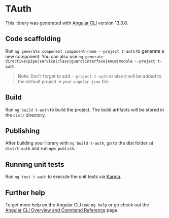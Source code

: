 # TAuth

This library was generated with [Angular CLI](https://github.com/angular/angular-cli) version 13.3.0.

## Code scaffolding

Run `ng generate component component-name --project t-auth` to generate a new component. You can also use `ng generate directive|pipe|service|class|guard|interface|enum|module --project t-auth`.
> Note: Don't forget to add `--project t-auth` or else it will be added to the default project in your `angular.json` file. 

## Build

Run `ng build t-auth` to build the project. The build artifacts will be stored in the `dist/` directory.

## Publishing

After building your library with `ng build t-auth`, go to the dist folder `cd dist/t-auth` and run `npm publish`.

## Running unit tests

Run `ng test t-auth` to execute the unit tests via [Karma](https://karma-runner.github.io).

## Further help

To get more help on the Angular CLI use `ng help` or go check out the [Angular CLI Overview and Command Reference](https://angular.io/cli) page.
